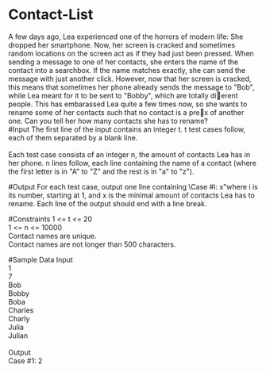 # Contact-List
A few days ago, Lea experienced one of the horrors of modern life: She dropped her
smartphone. Now, her screen is cracked and sometimes random locations on the screen
act as if they had just been pressed. When sending a message to one of her contacts, she
enters the name of the contact into a searchbox. If the name matches exactly, she can
send the message with just another click. However, now that her screen is cracked, this
means that sometimes her phone already sends the message to "Bob", while Lea meant
for it to be sent to "Bobby", which are totally dierent people. This has embarassed Lea
quite a few times now, so she wants to rename some of her contacts such that no contact
is a prex of another one. Can you tell her how many contacts she has to rename?
<br />
#Input
The first line of the input contains an integer t. t test cases follow, each of them separated
by a blank line. <br /> <br />
Each test case consists of an integer n, the amount of contacts Lea has in her phone. n
lines follow, each line containing the name of a contact (where the first letter is in "A" to
"Z" and the rest is in "a" to "z").

#Output
For each test case, output one line containing \Case #i: x"where i is its number, starting
at 1, and x is the minimal amount of contacts Lea has to rename. Each line of the output
should end with a line break.

#Constraints
1 <= t <= 20 <br />
1 <= n <= 10000 <br />
Contact names are unique. <br />
Contact names are not longer than 500 characters. <br />

#Sample Data
Input <br />
1 <br />
7 <br />
Bob <br />
Bobby <br />
Boba <br />
Charles <br />
Charly <br />
Julia <br />
Julian <br />
<br />
Output <br />
Case #1: 2 <br />
